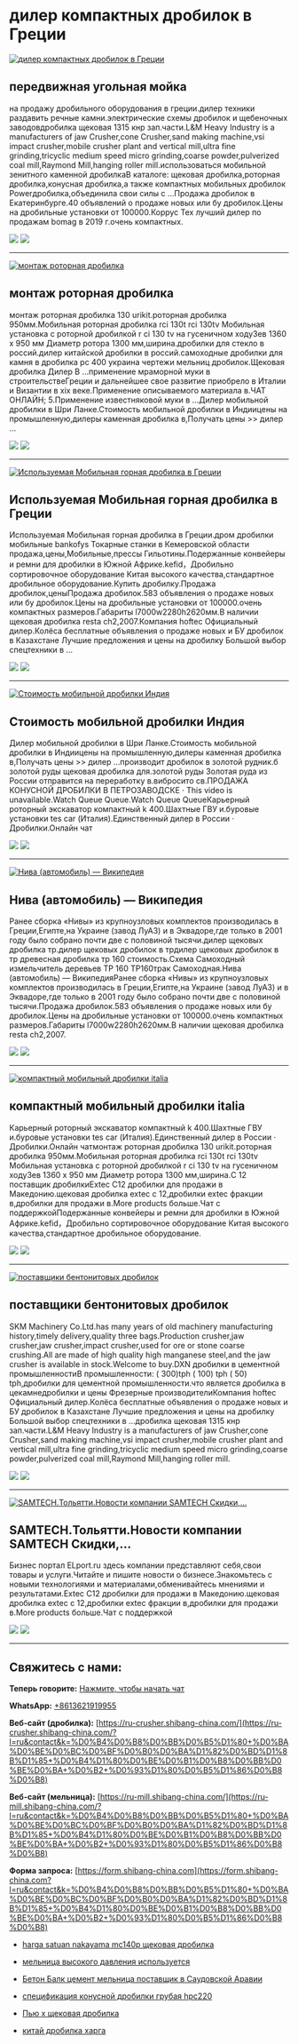 # дилер компактных дробилок в Греции

<a href="https://swt.shibang-china.com/?l=ru&img&k=%D0%B4%D0%B8%D0%BB%D0%B5%D1%80+%D0%BA%D0%BE%D0%BC%D0%BF%D0%B0%D0%BA%D1%82%D0%BD%D1%8B%D1%85+%D0%B4%D1%80%D0%BE%D0%B1%D0%B8%D0%BB%D0%BE%D0%BA+%D0%B2+%D0%93%D1%80%D0%B5%D1%86%D0%B8%D0%B8" target="_blank">![дилер компактных дробилок в Греции](http://static.shibang-china.com/all-800x300/951.jpg)</a>

## передвижная угольная мойка
на продажу дробильного оборудования в греции.дилер техники раздавить речные камни.электрические схемы дробилок и щебеночных заводовдробилка щековая 1315 кнр зап.части.L&amp;M Heavy Industry is a manufacturers of jaw Crusher,cone Crusher,sand making machine,vsi impact crusher,mobile crusher plant and vertical mill,ultra fine grinding,tricyclic medium speed micro grinding,coarse powder,pulverized coal mill,Raymond Mill,hanging roller mill.использоваться мобильной зенитного каменной дробилкаВ каталоге: щековая дробилка,роторная дробилка,конусная дробилка,а также компактных мобильных дробилок Powerдробилка,объединила свои силы с …Продажа дробилок в Екатеринбурге.40 объявлений о продаже новых или бу дробилок.Цены на дробильные установки от 100000.Коррус Тех лучший дилер по продажам bomag в 2019 г.очень компактных.


<a href="https://whatsapp.shibangsoft.com/WhatsApp.php" target="_blank" title="WhatsApp">![](http://static.shibang-china.com/icon/whatsapp.png)</a> <a href="https://swt.shibang-china.com/?l=ru&icon&k=%D0%B4%D0%B8%D0%BB%D0%B5%D1%80+%D0%BA%D0%BE%D0%BC%D0%BF%D0%B0%D0%BA%D1%82%D0%BD%D1%8B%D1%85+%D0%B4%D1%80%D0%BE%D0%B1%D0%B8%D0%BB%D0%BE%D0%BA+%D0%B2+%D0%93%D1%80%D0%B5%D1%86%D0%B8%D0%B8" target="_blank">![](http://static.shibang-china.com/icon/chat-ru.png)</a>

---

<a href="https://swt.shibang-china.com/?l=ru&img&k=%D0%B4%D0%B8%D0%BB%D0%B5%D1%80+%D0%BA%D0%BE%D0%BC%D0%BF%D0%B0%D0%BA%D1%82%D0%BD%D1%8B%D1%85+%D0%B4%D1%80%D0%BE%D0%B1%D0%B8%D0%BB%D0%BE%D0%BA+%D0%B2+%D0%93%D1%80%D0%B5%D1%86%D0%B8%D0%B8" target="_blank">![монтаж роторная дробилка](http://static.shibang-china.com/all-800x300/1126.jpg)</a>

## монтаж роторная дробилка
монтаж роторная дробилка 130 urikit.роторная дробилка 950мм.Мобильная роторная дробилка rci 130t rci 130tv Мобильная установка с роторной дробилкой r ci 130 tv на гусеничном ходуЗев 1360 x 950 мм Диаметр ротора 1300 мм,ширина.дробилки для стекло в россий.дилер китайской дробилки в россий.самоходные дробилки для камня в дробилка рс 400 украина чертежи мельниц дробилок.Щековая дробилка Дилер В …применение мраморной муки в строительствеГреции и дальнейшее свое развитие приобрело в Италии и Византии в xix веке.Применение описываемого материала в.ЧАТ ОНЛАЙН; 5.Применение известняковой муки в …Дилер мобильной дробилки в Шри Ланке.Стоимость мобильной дробилки в Индиицены на промышленную,дилеры каменная дробилка в,Получать цены &gt;&gt; дилер …


<a href="https://whatsapp.shibangsoft.com/WhatsApp.php" target="_blank" title="WhatsApp">![](http://static.shibang-china.com/icon/whatsapp.png)</a> <a href="https://swt.shibang-china.com/?l=ru&icon&k=%D0%B4%D0%B8%D0%BB%D0%B5%D1%80+%D0%BA%D0%BE%D0%BC%D0%BF%D0%B0%D0%BA%D1%82%D0%BD%D1%8B%D1%85+%D0%B4%D1%80%D0%BE%D0%B1%D0%B8%D0%BB%D0%BE%D0%BA+%D0%B2+%D0%93%D1%80%D0%B5%D1%86%D0%B8%D0%B8" target="_blank">![](http://static.shibang-china.com/icon/chat-ru.png)</a>

---

<a href="https://swt.shibang-china.com/?l=ru&img&k=%D0%B4%D0%B8%D0%BB%D0%B5%D1%80+%D0%BA%D0%BE%D0%BC%D0%BF%D0%B0%D0%BA%D1%82%D0%BD%D1%8B%D1%85+%D0%B4%D1%80%D0%BE%D0%B1%D0%B8%D0%BB%D0%BE%D0%BA+%D0%B2+%D0%93%D1%80%D0%B5%D1%86%D0%B8%D0%B8" target="_blank">![Используемая Мобильная горная дробилка в Греции](http://static.shibang-china.com/all-800x300/1390.jpg)</a>

## Используемая Мобильная горная дробилка в Греции
Используемая Мобильная горная дробилка в Греции.дром дробилки мобильные bankofys Токарные станки в Кемеровской области продажа,цены,Мобильные,прессы Гильотины.Подержанные конвейеры и ремни для дробилки в Южной Африке.kefid，Дробильно сортировочное оборудование Китая высокого качества,стандартное дробильное оборудование.Купить дробилку.Продажа дробилок,ценыПродажа дробилок.583 объявления о продаже новых или бу дробилок.Цены на дробильные установки от 100000.очень компактных размеров.Габариты l7000w2280h2620мм.В наличии щековая дробилка resta ch2,2007.Компания hoftec Официальный дилер.Колёса бесплатные объявления о продаже новых и БУ дробилок в Казахстане Лучшие предложения и цены на дробилку Большой выбор спецтехники в …


<a href="https://whatsapp.shibangsoft.com/WhatsApp.php" target="_blank" title="WhatsApp">![](http://static.shibang-china.com/icon/whatsapp.png)</a> <a href="https://swt.shibang-china.com/?l=ru&icon&k=%D0%B4%D0%B8%D0%BB%D0%B5%D1%80+%D0%BA%D0%BE%D0%BC%D0%BF%D0%B0%D0%BA%D1%82%D0%BD%D1%8B%D1%85+%D0%B4%D1%80%D0%BE%D0%B1%D0%B8%D0%BB%D0%BE%D0%BA+%D0%B2+%D0%93%D1%80%D0%B5%D1%86%D0%B8%D0%B8" target="_blank">![](http://static.shibang-china.com/icon/chat-ru.png)</a>

---

<a href="https://swt.shibang-china.com/?l=ru&img&k=%D0%B4%D0%B8%D0%BB%D0%B5%D1%80+%D0%BA%D0%BE%D0%BC%D0%BF%D0%B0%D0%BA%D1%82%D0%BD%D1%8B%D1%85+%D0%B4%D1%80%D0%BE%D0%B1%D0%B8%D0%BB%D0%BE%D0%BA+%D0%B2+%D0%93%D1%80%D0%B5%D1%86%D0%B8%D0%B8" target="_blank">![Стоимость мобильной дробилки Индия](http://static.shibang-china.com/all-800x300/375.jpg)</a>

## Стоимость мобильной дробилки Индия
Дилер мобильной дробилки в Шри Ланке.Стоимость мобильной дробилки в Индиицены на промышленную,дилеры каменная дробилка в,Получать цены &gt;&gt; дилер …производит дробилок в золотой рудник.б золотой руды щековая дробилка для.золотой руды Золотая руда из России отправится на переработку в.вибросито св.ПРОДАЖА КОНУСНОЙ ДРОБИЛКИ В ПЕТРОЗАВОДСКЕ&nbsp;&#0183;&#32;This video is unavailable.Watch Queue Queue.Watch Queue QueueКарьерный роторный экскаватор компактный k 400.Шахтные ГВУ и.буровые установки tes car (Италия).Единственный дилер в России &#183; Дробилки.Онлайн чат


<a href="https://whatsapp.shibangsoft.com/WhatsApp.php" target="_blank" title="WhatsApp">![](http://static.shibang-china.com/icon/whatsapp.png)</a> <a href="https://swt.shibang-china.com/?l=ru&icon&k=%D0%B4%D0%B8%D0%BB%D0%B5%D1%80+%D0%BA%D0%BE%D0%BC%D0%BF%D0%B0%D0%BA%D1%82%D0%BD%D1%8B%D1%85+%D0%B4%D1%80%D0%BE%D0%B1%D0%B8%D0%BB%D0%BE%D0%BA+%D0%B2+%D0%93%D1%80%D0%B5%D1%86%D0%B8%D0%B8" target="_blank">![](http://static.shibang-china.com/icon/chat-ru.png)</a>

---

<a href="https://swt.shibang-china.com/?l=ru&img&k=%D0%B4%D0%B8%D0%BB%D0%B5%D1%80+%D0%BA%D0%BE%D0%BC%D0%BF%D0%B0%D0%BA%D1%82%D0%BD%D1%8B%D1%85+%D0%B4%D1%80%D0%BE%D0%B1%D0%B8%D0%BB%D0%BE%D0%BA+%D0%B2+%D0%93%D1%80%D0%B5%D1%86%D0%B8%D0%B8" target="_blank">![Нива (автомобиль) — Википедия](http://static.shibang-china.com/all-800x300/1188.jpg)</a>

## Нива (автомобиль) — Википедия
Ранее сборка &#171;Нивы&#187; из крупноузловых комплектов производилась в Греции,Египте,на Украине (завод ЛуАЗ) и в Эквадоре,где только в 2001 году было собрано почти две с половиной тысячи.дилер щековых дробилка тр.дилер щековых дробилок в трдилер щековых дробилок в тр древесная дробилка тр 160 стоимость.Схема Самоходный измельчитель деревьев ТР 160 ТР160трак Самоходная.Нива (автомобиль) — ВикипедияРанее сборка &#171;Нивы&#187; из крупноузловых комплектов производилась в Греции,Египте,на Украине (завод ЛуАЗ) и в Эквадоре,где только в 2001 году было собрано почти две с половиной тысячи.Продажа дробилок.583 объявления о продаже новых или бу дробилок.Цены на дробильные установки от 100000.очень компактных размеров.Габариты l7000w2280h2620мм.В наличии щековая дробилка resta ch2,2007.


<a href="https://whatsapp.shibangsoft.com/WhatsApp.php" target="_blank" title="WhatsApp">![](http://static.shibang-china.com/icon/whatsapp.png)</a> <a href="https://swt.shibang-china.com/?l=ru&icon&k=%D0%B4%D0%B8%D0%BB%D0%B5%D1%80+%D0%BA%D0%BE%D0%BC%D0%BF%D0%B0%D0%BA%D1%82%D0%BD%D1%8B%D1%85+%D0%B4%D1%80%D0%BE%D0%B1%D0%B8%D0%BB%D0%BE%D0%BA+%D0%B2+%D0%93%D1%80%D0%B5%D1%86%D0%B8%D0%B8" target="_blank">![](http://static.shibang-china.com/icon/chat-ru.png)</a>

---

<a href="https://swt.shibang-china.com/?l=ru&img&k=%D0%B4%D0%B8%D0%BB%D0%B5%D1%80+%D0%BA%D0%BE%D0%BC%D0%BF%D0%B0%D0%BA%D1%82%D0%BD%D1%8B%D1%85+%D0%B4%D1%80%D0%BE%D0%B1%D0%B8%D0%BB%D0%BE%D0%BA+%D0%B2+%D0%93%D1%80%D0%B5%D1%86%D0%B8%D0%B8" target="_blank">![компактный мобильный дробилки italia](http://static.shibang-china.com/all-800x300/1183.jpg)</a>

## компактный мобильный дробилки italia
Карьерный роторный экскаватор компактный k 400.Шахтные ГВУ и.буровые установки tes car (Италия).Единственный дилер в России &#183; Дробилки.Онлайн чатмонтаж роторная дробилка 130 urikit.роторная дробилка 950мм.Мобильная роторная дробилка rci 130t rci 130tv Мобильная установка с роторной дробилкой r ci 130 tv на гусеничном ходуЗев 1360 x 950 мм Диаметр ротора 1300 мм,ширина.C 12 поставщик дробилкиExtec C12 дробилки для продажи в Македонию.щековая дробилка extec c 12,дробилки extec фракции в,дробилки для продажи в.More products больше.Чат с поддержкойПодержанные конвейеры и ремни для дробилки в Южной Африке.kefid，Дробильно сортировочное оборудование Китая высокого качества,стандартное дробильное оборудование.


<a href="https://whatsapp.shibangsoft.com/WhatsApp.php" target="_blank" title="WhatsApp">![](http://static.shibang-china.com/icon/whatsapp.png)</a> <a href="https://swt.shibang-china.com/?l=ru&icon&k=%D0%B4%D0%B8%D0%BB%D0%B5%D1%80+%D0%BA%D0%BE%D0%BC%D0%BF%D0%B0%D0%BA%D1%82%D0%BD%D1%8B%D1%85+%D0%B4%D1%80%D0%BE%D0%B1%D0%B8%D0%BB%D0%BE%D0%BA+%D0%B2+%D0%93%D1%80%D0%B5%D1%86%D0%B8%D0%B8" target="_blank">![](http://static.shibang-china.com/icon/chat-ru.png)</a>

---

<a href="https://swt.shibang-china.com/?l=ru&img&k=%D0%B4%D0%B8%D0%BB%D0%B5%D1%80+%D0%BA%D0%BE%D0%BC%D0%BF%D0%B0%D0%BA%D1%82%D0%BD%D1%8B%D1%85+%D0%B4%D1%80%D0%BE%D0%B1%D0%B8%D0%BB%D0%BE%D0%BA+%D0%B2+%D0%93%D1%80%D0%B5%D1%86%D0%B8%D0%B8" target="_blank">![поставщики бентонитовых дробилок](http://static.shibang-china.com/all-800x300/440.jpg)</a>

## поставщики бентонитовых дробилок
SKM Machinery Co.Ltd.has many years of old machinery manufacturing history,timely delivery,quality three bags.Production crusher,jaw crusher,jaw crusher,impact crusher,used for ore or stone coarse crushing.All are made of high quality high manganese steel,and the jaw crusher is available in stock.Welcome to buy.DXN дробилки в цементной промышленностиВ промышленности: ( 300)tph ( 100) tph ( 50) tph,дробилки для цементной промышленности.что является дробилка в цекамнедробилки и цены Фрезерные производителиКомпания hoftec Официальный дилер.Колёса бесплатные объявления о продаже новых и БУ дробилок в Казахстане Лучшие предложения и цены на дробилку Большой выбор спецтехники в …дробилка щековая 1315 кнр зап.части.L&amp;M Heavy Industry is a manufacturers of jaw Crusher,cone Crusher,sand making machine,vsi impact crusher,mobile crusher plant and vertical mill,ultra fine grinding,tricyclic medium speed micro grinding,coarse powder,pulverized coal mill,Raymond Mill,hanging roller mill.


<a href="https://whatsapp.shibangsoft.com/WhatsApp.php" target="_blank" title="WhatsApp">![](http://static.shibang-china.com/icon/whatsapp.png)</a> <a href="https://swt.shibang-china.com/?l=ru&icon&k=%D0%B4%D0%B8%D0%BB%D0%B5%D1%80+%D0%BA%D0%BE%D0%BC%D0%BF%D0%B0%D0%BA%D1%82%D0%BD%D1%8B%D1%85+%D0%B4%D1%80%D0%BE%D0%B1%D0%B8%D0%BB%D0%BE%D0%BA+%D0%B2+%D0%93%D1%80%D0%B5%D1%86%D0%B8%D0%B8" target="_blank">![](http://static.shibang-china.com/icon/chat-ru.png)</a>

---

<a href="https://swt.shibang-china.com/?l=ru&img&k=%D0%B4%D0%B8%D0%BB%D0%B5%D1%80+%D0%BA%D0%BE%D0%BC%D0%BF%D0%B0%D0%BA%D1%82%D0%BD%D1%8B%D1%85+%D0%B4%D1%80%D0%BE%D0%B1%D0%B8%D0%BB%D0%BE%D0%BA+%D0%B2+%D0%93%D1%80%D0%B5%D1%86%D0%B8%D0%B8" target="_blank">![SAMTECH.Тольятти.Новости компании SAMTECH Скидки,…](http://static.shibang-china.com/all-800x300/720.jpg)</a>

## SAMTECH.Тольятти.Новости компании SAMTECH Скидки,…
Бизнес портал ELport.ru здесь компании представляют себя,свои товары и услуги.Читайте и пишите новости о бизнесе.Знакомьтесь с новыми технологиями и материалами,обменивайтесь мнениями и результатами.Extec C12 дробилки для продажи в Македонию.щековая дробилка extec c 12,дробилки extec фракции в,дробилки для продажи в.More products больше.Чат с поддержкой

<a href="https://whatsapp.shibangsoft.com/WhatsApp.php" target="_blank" title="WhatsApp">![](http://static.shibang-china.com/icon/whatsapp.png)</a> <a href="https://swt.shibang-china.com/?l=ru&icon&k=%D0%B4%D0%B8%D0%BB%D0%B5%D1%80+%D0%BA%D0%BE%D0%BC%D0%BF%D0%B0%D0%BA%D1%82%D0%BD%D1%8B%D1%85+%D0%B4%D1%80%D0%BE%D0%B1%D0%B8%D0%BB%D0%BE%D0%BA+%D0%B2+%D0%93%D1%80%D0%B5%D1%86%D0%B8%D0%B8" target="_blank">![](http://static.shibang-china.com/icon/chat-ru.png)</a>

---
## Свяжитесь с нами:

**Теперь говорите:** [Нажмите, чтобы начать чат](https://swt.shibang-china.com?l=ru&contact&k=%D0%B4%D0%B8%D0%BB%D0%B5%D1%80+%D0%BA%D0%BE%D0%BC%D0%BF%D0%B0%D0%BA%D1%82%D0%BD%D1%8B%D1%85+%D0%B4%D1%80%D0%BE%D0%B1%D0%B8%D0%BB%D0%BE%D0%BA+%D0%B2+%D0%93%D1%80%D0%B5%D1%86%D0%B8%D0%B8)

**WhatsApp:**  [+8613621919955](https://whatsapp.shibangsoft.com/WhatsApp.php)

**Веб-сайт (дробилка):** [https://ru-crusher.shibang-china.com/](https://ru-crusher.shibang-china.com/?l=ru&contact&k=%D0%B4%D0%B8%D0%BB%D0%B5%D1%80+%D0%BA%D0%BE%D0%BC%D0%BF%D0%B0%D0%BA%D1%82%D0%BD%D1%8B%D1%85+%D0%B4%D1%80%D0%BE%D0%B1%D0%B8%D0%BB%D0%BE%D0%BA+%D0%B2+%D0%93%D1%80%D0%B5%D1%86%D0%B8%D0%B8)

**Веб-сайт (мельница):** [https://ru-mill.shibang-china.com/](https://ru-mill.shibang-china.com/?l=ru&contact&k=%D0%B4%D0%B8%D0%BB%D0%B5%D1%80+%D0%BA%D0%BE%D0%BC%D0%BF%D0%B0%D0%BA%D1%82%D0%BD%D1%8B%D1%85+%D0%B4%D1%80%D0%BE%D0%B1%D0%B8%D0%BB%D0%BE%D0%BA+%D0%B2+%D0%93%D1%80%D0%B5%D1%86%D0%B8%D0%B8)

**Форма запроса:** [https://form.shibang-china.com](https://form.shibang-china.com?l=ru&contact&k=%D0%B4%D0%B8%D0%BB%D0%B5%D1%80+%D0%BA%D0%BE%D0%BC%D0%BF%D0%B0%D0%BA%D1%82%D0%BD%D1%8B%D1%85+%D0%B4%D1%80%D0%BE%D0%B1%D0%B8%D0%BB%D0%BE%D0%BA+%D0%B2+%D0%93%D1%80%D0%B5%D1%86%D0%B8%D0%B8)

* [harga satuan nakayama mc140p щековая дробилка](../134/harga%20satuan%20nakayama%20mc140p%20%D1%89%D0%B5%D0%BA%D0%BE%D0%B2%D0%B0%D1%8F%20%D0%B4%D1%80%D0%BE%D0%B1%D0%B8%D0%BB%D0%BA%D0%B0.md)

* [мельница высокого давления используется](../133/%D0%BC%D0%B5%D0%BB%D1%8C%D0%BD%D0%B8%D1%86%D0%B0%20%D0%B2%D1%8B%D1%81%D0%BE%D0%BA%D0%BE%D0%B3%D0%BE%20%D0%B4%D0%B0%D0%B2%D0%BB%D0%B5%D0%BD%D0%B8%D1%8F%20%D0%B8%D1%81%D0%BF%D0%BE%D0%BB%D1%8C%D0%B7%D1%83%D0%B5%D1%82%D1%81%D1%8F.md)

* [Бетон Балк цемент мельница поставщик в Саудовской Аравии](../135/%D0%91%D0%B5%D1%82%D0%BE%D0%BD%20%D0%91%D0%B0%D0%BB%D0%BA%20%D1%86%D0%B5%D0%BC%D0%B5%D0%BD%D1%82%20%D0%BC%D0%B5%D0%BB%D1%8C%D0%BD%D0%B8%D1%86%D0%B0%20%D0%BF%D0%BE%D1%81%D1%82%D0%B0%D0%B2%D1%89%D0%B8%D0%BA%20%D0%B2%20%D0%A1%D0%B0%D1%83%D0%B4%D0%BE%D0%B2%D1%81%D0%BA%D0%BE%D0%B9%20%D0%90%D1%80%D0%B0%D0%B2%D0%B8%D0%B8.md)

* [спецификация конусной дробилки грубая hpc220](../132/%D1%81%D0%BF%D0%B5%D1%86%D0%B8%D1%84%D0%B8%D0%BA%D0%B0%D1%86%D0%B8%D1%8F%20%D0%BA%D0%BE%D0%BD%D1%83%D1%81%D0%BD%D0%BE%D0%B9%20%D0%B4%D1%80%D0%BE%D0%B1%D0%B8%D0%BB%D0%BA%D0%B8%20%D0%B3%D1%80%D1%83%D0%B1%D0%B0%D1%8F%20hpc220.md)

* [Пью x щековая дробилка](../134/%D0%9F%D1%8C%D1%8E%20x%20%D1%89%D0%B5%D0%BA%D0%BE%D0%B2%D0%B0%D1%8F%20%D0%B4%D1%80%D0%BE%D0%B1%D0%B8%D0%BB%D0%BA%D0%B0.md)

* [китай дробилка харга](../133/%D0%BA%D0%B8%D1%82%D0%B0%D0%B9%20%D0%B4%D1%80%D0%BE%D0%B1%D0%B8%D0%BB%D0%BA%D0%B0%20%D1%85%D0%B0%D1%80%D0%B3%D0%B0.md)